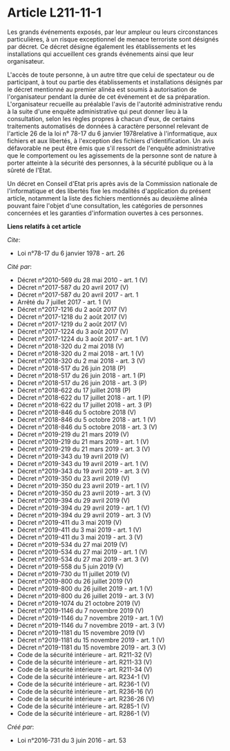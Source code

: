 # Article L211-11-1

Les  grands événements exposés, par leur ampleur ou leurs circonstances  particulières, à un risque exceptionnel de menace
terroriste sont  désignés par décret. Ce décret désigne également les établissements et  les installations qui accueillent
ces grands événements ainsi que leur  organisateur. 

L'accès de toute personne, à un  autre titre que celui de spectateur ou de participant, à tout ou partie  des établissements
et installations désignés par le décret mentionné au  premier alinéa est soumis à autorisation de l'organisateur pendant la
durée de cet événement et de sa préparation. L'organisateur recueille au  préalable l'avis de l'autorité administrative rendu
à la suite d'une  enquête administrative qui peut donner lieu à la consultation, selon les  règles propres à chacun d'eux, de
certains traitements automatisés de  données à caractère personnel relevant de l'article 26 de la loi n° 78-17 du 6 janvier
1978relative  à l'informatique, aux fichiers et aux libertés, à l'exception des  fichiers d'identification. Un avis
défavorable ne peut être émis que  s'il ressort de l'enquête administrative que le comportement ou les  agissements de la
personne sont de nature à porter atteinte à la  sécurité des personnes, à la sécurité publique ou à la sûreté de l'Etat.  

Un décret en Conseil d'Etat pris après avis de  la Commission nationale de l'informatique et des libertés fixe les  modalités
d'application du présent article, notamment la liste des  fichiers mentionnés au deuxième alinéa pouvant faire l'objet d'une
consultation, les catégories de personnes concernées et les garanties  d'information ouvertes à ces personnes.

**Liens relatifs à cet article**

_Cite_:

  - Loi n°78-17 du 6 janvier 1978 - art. 26

_Cité par_:

  - Décret n°2010-569  du 28 mai 2010 - art. 1 (V)
  - Décret n°2017-587 du 20 avril 2017 (V)
  - Décret n°2017-587 du 20 avril 2017 - art. 1
  - Arrêté du 7 juillet 2017 - art. 1 (V)
  - Décret n°2017-1216 du 2 août 2017 (V)
  - Décret n°2017-1218 du 2 août 2017 (V)
  - Décret n°2017-1219 du 2 août 2017 (V)
  - Décret n°2017-1224 du 3 août 2017 (V)
  - Décret n°2017-1224 du 3 août 2017 - art. 1 (V)
  - Décret n°2018-320 du 2 mai 2018 (V)
  - Décret n°2018-320 du 2 mai 2018 - art. 1 (V)
  - Décret n°2018-320 du 2 mai 2018 - art. 3 (V)
  - Décret n°2018-517 du 26 juin 2018 (P)
  - Décret n°2018-517 du 26 juin 2018 - art. 1 (P)
  - Décret n°2018-517 du 26 juin 2018 - art. 3 (P)
  - Décret n°2018-622 du 17 juillet 2018 (P)
  - Décret n°2018-622 du 17 juillet 2018 - art. 1 (P)
  - Décret n°2018-622 du 17 juillet 2018 - art. 3 (P)
  - Décret n°2018-846 du 5 octobre 2018 (V)
  - Décret n°2018-846 du 5 octobre 2018 - art. 1 (V)
  - Décret n°2018-846 du 5 octobre 2018 - art. 3 (V)
  - Décret n°2019-219 du 21 mars 2019 (V)
  - Décret n°2019-219 du 21 mars 2019 - art. 1 (V)
  - Décret n°2019-219 du 21 mars 2019 - art. 3 (V)
  - Décret n°2019-343 du 19 avril 2019 (V)
  - Décret n°2019-343 du 19 avril 2019 - art. 1 (V)
  - Décret n°2019-343 du 19 avril 2019 - art. 3 (V)
  - Décret n°2019-350 du 23 avril 2019 (V)
  - Décret n°2019-350 du 23 avril 2019 - art. 1 (V)
  - Décret n°2019-350 du 23 avril 2019 - art. 3 (V)
  - Décret n°2019-394 du 29 avril 2019 (V)
  - Décret n°2019-394 du 29 avril 2019 - art. 1 (V)
  - Décret n°2019-394 du 29 avril 2019 - art. 3 (V)
  - Décret n°2019-411 du 3 mai 2019 (V)
  - Décret n°2019-411 du 3 mai 2019 - art. 1 (V)
  - Décret n°2019-411 du 3 mai 2019 - art. 3 (V)
  - Décret n°2019-534 du 27 mai 2019 (V)
  - Décret n°2019-534 du 27 mai 2019 - art. 1 (V)
  - Décret n°2019-534 du 27 mai 2019 - art. 3 (V)
  - Décret n°2019-558 du 5 juin 2019 (V)
  - Décret n°2019-730 du 11 juillet 2019 (V)
  - Décret n°2019-800 du 26 juillet 2019 (V)
  - Décret n°2019-800 du 26 juillet 2019 - art. 1 (V)
  - Décret n°2019-800 du 26 juillet 2019 - art. 3 (V)
  - Décret n°2019-1074 du 21 octobre 2019 (V)
  - Décret n°2019-1146 du 7 novembre 2019 (V)
  - Décret n°2019-1146 du 7 novembre 2019 - art. 1 (V)
  - Décret n°2019-1146 du 7 novembre 2019 - art. 3 (V)
  - Décret n°2019-1181 du 15 novembre 2019 (V)
  - Décret n°2019-1181 du 15 novembre 2019 - art. 1 (V)
  - Décret n°2019-1181 du 15 novembre 2019 - art. 3 (V)
  - Code de la sécurité intérieure - art. R211-32 (V)
  - Code de la sécurité intérieure - art. R211-33 (V)
  - Code de la sécurité intérieure - art. R211-34 (V)
  - Code de la sécurité intérieure - art. R234-1 (V)
  - Code de la sécurité intérieure - art. R236-1 (V)
  - Code de la sécurité intérieure - art. R236-16 (V)
  - Code de la sécurité intérieure - art. R236-26 (V)
  - Code de la sécurité intérieure - art. R285-1 (V)
  - Code de la sécurité intérieure - art. R286-1 (V)

_Créé par_:

  - Loi n°2016-731 du 3 juin 2016 - art. 53
